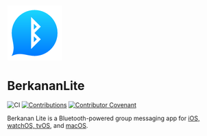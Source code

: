 ![App Icon](BerkananLite/Assets.xcassets/AppIcon.appiconset/128.png)
# BerkananLite

![CI](https://github.com/zssz/BerkananLite/workflows/CI/badge.svg)
[![Contributions](https://img.shields.io/badge/contributions-welcome-blue)](CONTRIBUTING.md)
[![Contributor Covenant](https://img.shields.io/badge/Contributor%20Covenant-v2.0%20adopted-ff69b4.svg)](CODE_OF_CONDUCT.md)

Berkanan Lite is a Bluetooth-powered group messaging app for [iOS, watchOS, tvOS](https://apps.apple.com/us/app/berkanan-messenger-lite/id1479731429), and [macOS](https://apps.apple.com/us/app/berkanan-messenger-lite/id1493906977).
